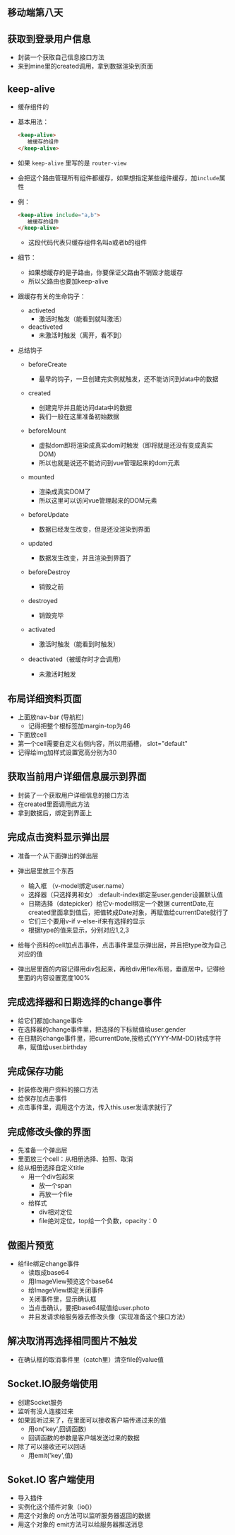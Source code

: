 ## 移动端第八天

## 获取到登录用户信息

- 封装一个获取自己信息接口方法
- 来到mine里的created调用，拿到数据渲染到页面



## keep-alive

- 缓存组件的

- 基本用法：

  ```html
  <keep-alive>
     被缓存的组件
  </keep-alive>
  ```

- 如果 `keep-alive` 里写的是 `router-view`

- 会把这个路由管理所有组件都缓存，如果想指定某些组件缓存，加`include`属性

- 例：

  ```html
  <keep-alive include="a,b">
     被缓存的组件
  </keep-alive>
  ```

  - 这段代码代表只缓存组件名叫a或者b的组件

- 细节：

  - 如果想缓存的是子路由，你要保证父路由不销毁才能缓存
  - 所以父路由也要加keep-alive



- 跟缓存有关的生命钩子：
  - activeted
    - 激活时触发（能看到就叫激活）
  - deactiveted
    - 未激活时触发（离开，看不到）



- 总结钩子

  - beforeCreate

    - 最早的钩子，一旦创建完实例就触发，还不能访问到data中的数据

  - created

    - 创建完毕并且能访问data中的数据
    - 我们一般在这里准备初始数据

    

  - beforeMount

    - 虚拟dom即将渲染成真实dom时触发（即将就是还没有变成真实DOM）
    - 所以也就是说还不能访问到vue管理起来的dom元素

  - mounted

    - 渲染成真实DOM了
    - 所以这里可以访问vue管理起来的DOM元素

    

  - beforeUpdate

    - 数据已经发生改变，但是还没渲染到界面

    

  - updated

    - 数据发生改变，并且渲染到界面了

    

  - beforeDestroy

    - 销毁之前

  - destroyed

    - 销毁完毕

  - activated

    - 激活时触发（能看到时触发）

  - deactivated（被缓存时才会调用）

    - 未激活时触发



## 布局详细资料页面

- 上面放nav-bar (导航栏)
  - 记得把整个根标签加margin-top为46
- 下面放cell
- 第一个cell需要自定义右侧内容，所以用插槽， slot="default"
- 记得给img加样式设置宽高分别为30



## 获取当前用户详细信息展示到界面

- 封装了一个获取用户详细信息的接口方法
- 在created里面调用此方法
- 拿到数据后，绑定到界面上



## 完成点击资料显示弹出层

- 准备一个从下面弹出的弹出层
- 弹出层里放三个东西
  - 输入框 （v-model绑定user.name）
  - 选择器（只选择男和女） :default-index绑定至user.gender设置默认值
  - 日期选择（datepicker）给它v-model绑定一个数据 currentDate,在created里面拿到值后，把值转成Date对象，再赋值给currentDate就行了
  - 它们三个要用v-if v-else-if来有选择的显示
  - 根据type的值来显示，分别对应1,2,3
- 给每个资料的cell加点击事件，点击事件里显示弹出层，并且把type改为自己对应的值

- 弹出层里面的内容记得用div包起来，再给div用flex布局，垂直居中，记得给里面的内容设置宽度100%



## 完成选择器和日期选择的change事件

- 给它们都加change事件
- 在选择器的change事件里，把选择的下标赋值给user.gender
- 在日期的change事件里，把currentDate,按格式(YYYY-MM-DD)转成字符串，赋值给user.birthday



## 完成保存功能

- 封装修改用户资料的接口方法
- 给保存加点击事件
- 点击事件里，调用这个方法，传入this.user发请求就行了



## 完成修改头像的界面

- 先准备一个弹出层
- 里面放三个cell：从相册选择、拍照、取消
- 给从相册选择自定义title
  - 用一个div包起来
    - 放一个span
    - 再放一个file
  - 给样式
    - div相对定位
    - file绝对定位，top给一个负数，opacity：0



## 做图片预览

- 给file绑定change事件
  - 读取成base64
  - 用ImageView预览这个base64
  - 给ImageView绑定关闭事件
  - 关闭事件里，显示确认框
  - 当点击确认，要把base64赋值给user.photo
  - 并且发请求给服务器去修改头像（实现准备这个接口方法）



## 解决取消再选择相同图片不触发

- 在确认框的取消事件里（catch里）清空file的value值





## Socket.IO服务端使用

- 创建Socket服务
- 监听有没人连接过来
- 如果监听过来了，在里面可以接收客户端传递过来的值
  - 用on('key',回调函数)
  - 回调函数的参数是客户端发送过来的数据
- 除了可以接收还可以回话
  - 用emit('key',值)



## Soket.IO 客户端使用

- 导入插件
- 实例化这个插件对象（io()）
- 用这个对象的 on方法可以监听服务器返回的数据
- 用这个对象的 emit方法可以给服务器推送消息